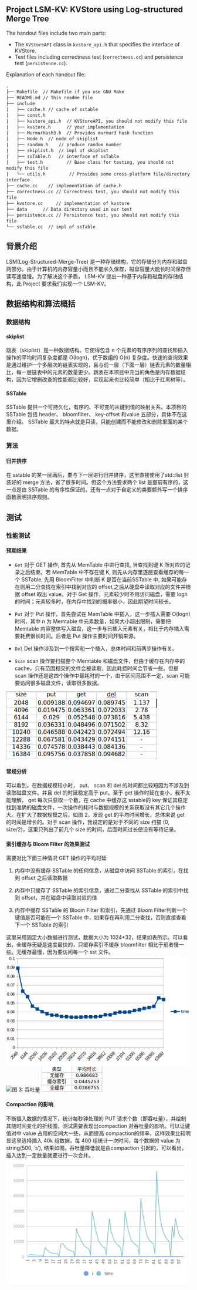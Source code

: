 ## Project LSM-KV: KVStore using Log-structured Merge Tree


The handout files include two main parts:

- The `KVStoreAPI` class in `kvstore_api.h` that specifies the interface of KVStore.
- Test files including correctness test (`correctness.cc`) and persistence test (`persistence.cc`).

Explanation of each handout file:

```text
.
├── Makefile  // Makefile if you use GNU Make
├── README.md // This readme file
├── include
|   ├── cache.h // cache of sstable
|   ├── const.h
|   ├── kvstore_api.h  // KVStoreAPI, you should not modify this file
|   ├── kvstore.h      // your implementation
|   ├── MurmurHash3.h  // Provides murmur3 hash function
|   ├── Node.h  // node of skiplist
|   ├── random.h    // produce random number
|   ├── skiplist.h  // impl of skiplist
|   ├── ssTable.h   // interface of ssTable
|   ├── test.h         // Base class for testing, you should not modify this file
|   └── utils.h         // Provides some cross-platform file/directory interface
├── cache.cc    // implementation of cache.h
├── correctness.cc // Correctness test, you should not modify this file
├── kvstore.cc     // implementation of kvstore
├── data      // Data directory used in our test
├── persistence.cc // Persistence test, you should not modify this file
└── ssTable.cc  // impl of ssTable
```

## 背景介绍

LSM(Log-Structured-Merge-Tree) 是一种存储结构，它的存储分为内存和磁盘两部分。由于计算机的内存容量小而且不能长久保存，磁盘容量大能长时间保存但读写速度慢。为了解决这个矛盾， LSM-KV 提出一种基于内存和磁盘的存储结构，此 Project 要求我们实现一个 LSM-KV。


## 数据结构和算法概括

### 数据结构

#### skiplist

跳表（skiplist）是一种数据结构。它使得包含 n 个元素的有序序列的查找和插入操作的平均时间复杂度都是 O(logn)，优于数组的 O(n) 复杂度。快速的查询效果是通过维护一个多层次的链表实现的，且与前一层（下面一层）链表元素的数量相比，每一层链表中的元素的数量更少。跳表在本项目中充当的角色是内存数据结构，因为它增删改查的性能都比较好，实现起来也比较简单（相比于红黑树等）。

#### SSTable

SSTable 提供一个可持久化，有序的、不可变的从键到值的映射关系。本项目的 SSTable 包括 header、 bloomfilter、 key-offset 和value 五部分，具体不在这里介绍。 SSTable 最大的特点就是只读，只能创建而不能修改和删除里面的某个数据。

### 算法

#### 归并排序

在 sstable 的某一层满后，要与下一层进行归并排序，这里直接使用了std::list 封装好的 merge 方法，省了很多时间。但这个方法要求两个 list 是提前有序的，这一点是由 SSTable 的有序性保证的。还有一点对于自定义的类要额外写一个排序函数表明排序规则。

## 测试

### 性能测试

#### 预期结果

* `Get` 对于 GET 操作, 首先从 MemTable 中进行查找, 当查找到键 K 所对应的记录之后结束。若 MemTable 中不存在键 K, 则先从内存里逐层查看缓存的每一个 SSTable, 先用 BloomFilter 中判断 K 是否在当前SSTable 中, 如果可能存在则用二分查找在索引中找到对应的 offset,之后从硬盘中读取对应的文件并根据 offset 取出 value。对于 Get 操作，元素较少时不用访问磁盘，需要 logn 的时间；元素较多时，在内存中找到的概率很小，因此期望时间较长。

* `Put` 对于 Put 操作，首先尝试在 MemTable 中插入，这一步插入需要 O(logn) 时间，其中 n 为 Memtable 中元素数量，如果大小超出限制，需要把 Memtable 内容整体写入磁盘，这一步与已插入元素有关，相比于内存插入需要耗费很长时间。后者是 Put 操作主要时间开销来源。

* `Del` Del 操作涉及到一个搜索和一个插入，总体时间和前两步操作有关。

* `Scan` scan 操作要扫描整个 Memtable 和磁盘文件，但由于缓存在内存中的cache，只有范围相交的文件会被读取，因此耗费时间会节省一些。但是 scan 操作还是这四个操作中最耗时的一个，由于区间范围不一定，scan 可能要访问很多磁盘文件，读取很多数据。

![图 1: 操作延时单位： ms](./1.bmp "图 1: 操作延时单位： ms")

#### 常规分析
可以看到，在数据规模较小时， put、 scan 和 del 的时间都比较短因为不涉及到读取磁盘文件。并且 del 的时延稳定高于 put。至于 get 操作时延在变小，我不太能理解， get 每次只获取一个数，在 cache 中缓存这 sstable的 key 保证其稳定找到准确的磁盘文件，一次操作的耗时与数据规模的关系获取没有其它几个操作大。在扩大了数据规模之后，如图 2，发现 get 的平均时间增长，总体来说 get 的时间是增长的。对于 scan 操作，我设定的是对于不同的 size 扫描 (0, size/2)，这里只列出了前几个 size 的时间，后面时间过长便没有等待记录。

#### 索引缓存与 Bloom Filter 的效果测试
需要对比下面三种情况 GET 操作的平均时延
1. 内存中没有缓存 SSTable 的任何信息，从磁盘中访问 SSTable 的索引，在找到 offset 之后读取数据

2. 内存中只缓存了 SSTable 的索引信息，通过二分查找从 SSTable 的索引中找到 offset，并在磁盘中读取对应的值

3. 内存中缓存 SSTable 的 Bloom Filter 和索引，先通过 Bloom Filter判断一个键值是否可能在一个 SSTable 中，如果存在再利用二分查找，否则直接查看下一个 SSTable 的索引

这里采用固定大小数据进行测试，数据大小为 1024*32，结果如表所示。可以看出，全缓存无疑是速度最快的，只缓存索引不缓存 bloomfilter 相比于前者慢一些。无缓存最慢，因为要访问每一个 sst 文件。
![图 2: get 时间随 size 变化单位： ms](./2.bmp "图 2: get 时间随 size 变化单位： ms")
![图 3: 吞吐量](/assets/img/3.bmp "图 3: 吞吐量")
![图 4: 不同缓存下的平均 get 用时](./4.bmp "图 4: 不同缓存下的平均 get 用时")


#### Compaction 的影响
不断插入数据的情况下，统计每秒钟处理的 PUT 请求个数（即吞吐量），并绘制其随时间变化的折线图，测试需要表现出compaction 对吞吐量的影响。可以让键值对中 value 占用的空间大一些，从而提高 compaction的频率，这样效果比较明显这里选择插入 40k 组数据，每 400 组统计一次时间，每个数据的 value 为 string(500, ’s’), 结果如图。吞吐量降低就是由compaction 引起的，可以看出，插入达到一定数量就要进行一次合并。
![图 5: compaction 对 get 吞吐量的影响](./5.bmp "图 5: compaction 对 get 吞吐量的影响")
